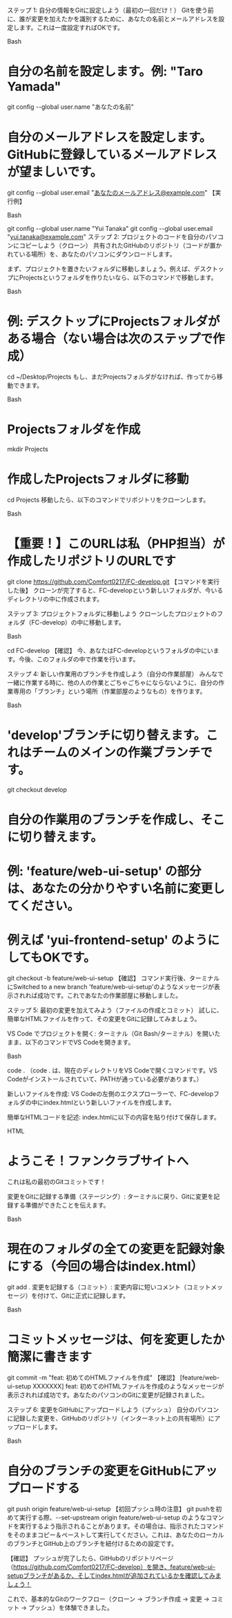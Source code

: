 ステップ 1: 自分の情報をGitに設定しよう（最初の一回だけ！）
Gitを使う前に、誰が変更を加えたかを識別するために、あなたの名前とメールアドレスを設定します。これは一度設定すればOKです。

Bash

# 自分の名前を設定します。例: "Taro Yamada"
git config --global user.name "あなたの名前"

# 自分のメールアドレスを設定します。GitHubに登録しているメールアドレスが望ましいです。
git config --global user.email "あなたのメールアドレス@example.com"
【実行例】

Bash

git config --global user.name "Yui Tanaka"
git config --global user.email "yui.tanaka@example.com"
ステップ 2: プロジェクトのコードを自分のパソコンにコピーしよう（クローン）
共有されたGitHubのリポジトリ（コードが置かれている場所）を、あなたのパソコンにダウンロードします。

まず、プロジェクトを置きたいフォルダに移動しましょう。例えば、デスクトップにProjectsというフォルダを作りたいなら、以下のコマンドで移動します。

Bash

# 例: デスクトップにProjectsフォルダがある場合（ない場合は次のステップで作成）
cd ~/Desktop/Projects
もし、まだProjectsフォルダがなければ、作ってから移動できます。

Bash

# Projectsフォルダを作成
mkdir Projects

# 作成したProjectsフォルダに移動
cd Projects
移動したら、以下のコマンドでリポジトリをクローンします。

Bash

# 【重要！】このURLは私（PHP担当）が作成したリポジトリのURLです
git clone https://github.com/Comfort0217/FC-develop.git
【コマンドを実行した後】
クローンが完了すると、FC-developという新しいフォルダが、今いるディレクトリの中に作成されます。

ステップ 3: プロジェクトフォルダに移動しよう
クローンしたプロジェクトのフォルダ（FC-develop）の中に移動します。

Bash

cd FC-develop
【確認】
今、あなたはFC-developというフォルダの中にいます。今後、このフォルダの中で作業を行います。

ステップ 4: 新しい作業用のブランチを作成しよう（自分の作業部屋）
みんなで一緒に作業する時に、他の人の作業とごちゃごちゃにならないように、自分の作業専用の「ブランチ」という場所（作業部屋のようなもの）を作ります。

Bash

# 'develop'ブランチに切り替えます。これはチームのメインの作業ブランチです。
git checkout develop

# 自分の作業用のブランチを作成し、そこに切り替えます。
# 例: 'feature/web-ui-setup' の部分は、あなたの分かりやすい名前に変更してください。
# 例えば 'yui-frontend-setup' のようにしてもOKです。
git checkout -b feature/web-ui-setup
【確認】
コマンド実行後、ターミナルにSwitched to a new branch 'feature/web-ui-setup'のようなメッセージが表示されれば成功です。これであなたの作業部屋に移動しました。

ステップ 5: 最初の変更を加えてみよう（ファイルの作成とコミット）
試しに、簡単なHTMLファイルを作って、その変更をGitに記録してみましょう。

VS Code でプロジェクトを開く:
ターミナル（Git Bash/ターミナル）を開いたまま、以下のコマンドでVS Codeを開きます。

Bash

code .
（code . は、現在のディレクトリをVS Codeで開くコマンドです。VS Codeがインストールされていて、PATHが通っている必要があります。）

新しいファイルを作成:
VS Codeの左側のエクスプローラーで、FC-developフォルダの中にindex.htmlという新しいファイルを作成します。

簡単なHTMLコードを記述:
index.htmlに以下の内容を貼り付けて保存します。

HTML

<!DOCTYPE html>
<html lang="ja">
<head>
    <meta charset="UTF-8">
    <meta name="viewport" content="width=device-width, initial-scale=1.0">
    <title>ファンクラブサイト（テスト）</title>
</head>
<body>
    <h1>ようこそ！ファンクラブサイトへ</h1>
    <p>これは私の最初のGitコミットです！</p>
</body>
</html>
変更をGitに記録する準備（ステージング）:
ターミナルに戻り、Gitに変更を記録する準備ができたことを伝えます。

Bash

# 現在のフォルダの全ての変更を記録対象にする（今回の場合はindex.html）
git add .
変更を記録する（コミット）:
変更内容に短いコメント（コミットメッセージ）を付けて、Gitに正式に記録します。

Bash

# コミットメッセージは、何を変更したか簡潔に書きます
git commit -m "feat: 初めてのHTMLファイルを作成"
【確認】
[feature/web-ui-setup XXXXXXX] feat: 初めてのHTMLファイルを作成のようなメッセージが表示されれば成功です。あなたのパソコンのGitに変更が記録されました。

ステップ 6: 変更をGitHubにアップロードしよう（プッシュ）
自分のパソコンに記録した変更を、GitHubのリポジトリ（インターネット上の共有場所）にアップロードします。

Bash

# 自分のブランチの変更をGitHubにアップロードする
git push origin feature/web-ui-setup
【初回プッシュ時の注意】
git pushを初めて実行する際、--set-upstream origin feature/web-ui-setup のようなコマンドを実行するよう指示されることがあります。その場合は、指示されたコマンドをそのままコピー＆ペーストして実行してください。これは、あなたのローカルのブランチとGitHub上のブランチを紐付けるための設定です。

【確認】
プッシュが完了したら、GitHubのリポジトリページ（https://github.com/Comfort0217/FC-develop）を開き、feature/web-ui-setupブランチがあるか、そしてindex.htmlが追加されているかを確認してみましょう！

これで、基本的なGitのワークフロー（クローン → ブランチ作成 → 変更 → コミット → プッシュ）を体験できました。